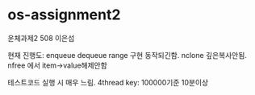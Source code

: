 # os-assignment2
운체과제2 
508
이은섭

현재 진행도: 
enqueue dequeue range 구현 동작되긴함.
nclone 깊은복사안됨.
nfree 에서 item->value해제안함 

테스트코드 실행 시 매우 느림.
4thread key: 100000기준
10분이상

